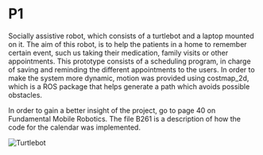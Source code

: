 # P1
Socially assistive robot, which consists of a turtlebot and a laptop mounted on it. 
The aim of this robot, is to help the patients in a home to remember certain event, 
such us taking their medication, family visits or other appointments. This prototype
consists of a scheduling program, in charge of saving and reminding the different appointments
to the users. In order to make the system more dynamic, motion was provided using costmap_2d, 
which is a ROS package that helps generate a path which avoids possible obstacles.


In order to gain a better insight of the project, go to page 40 on Fundamental Mobile Robotics. 
The file B261 is a description of how the code for the calendar was implemented. 

![Turtlebot](https://user-images.githubusercontent.com/24587645/144747541-1a2334cb-4225-40bb-81c5-cf38d05efe8e.png)
